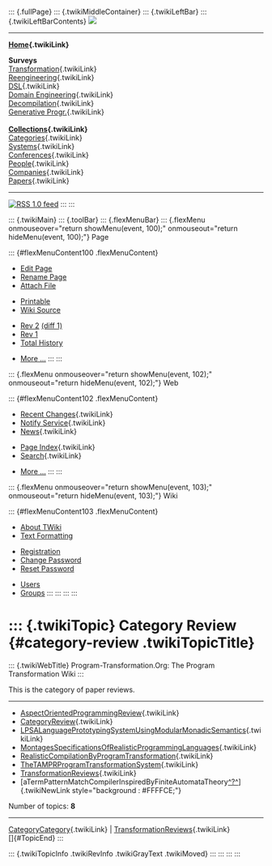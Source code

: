 ::: {.fullPage}
::: {.twikiMiddleContainer}
::: {.twikiLeftBar}
::: {.twikiLeftBarContents}
![](../pub/transformation.gif)

------------------------------------------------------------------------

**[Home](WebHome){.twikiLink}**

**Surveys**\
[Transformation](ProgramTransformation){.twikiLink}\
[Reengineering](ReengineeringWiki){.twikiLink}\
[DSL](DomainSpecificLanguages){.twikiLink}\
[Domain Engineering](DomainEngineering){.twikiLink}\
[Decompilation](DeCompilation){.twikiLink}\
[Generative Progr.](GenerativeProgrammingWiki){.twikiLink}\
\
**[Collections](CategoryCollection){.twikiLink}**\
[Categories](CategoryCategory){.twikiLink}\
[Systems](TransformationSystems){.twikiLink}\
[Conferences](TransformationConferences){.twikiLink}\
[People](TransformationPeople){.twikiLink}\
[Companies](TransformationCompanies){.twikiLink}\
[Papers](CategoryPaper){.twikiLink}

------------------------------------------------------------------------

[![](../pub/rss.gif "RSS 1.0 feed")](WebRss@skin=rss)
:::
:::

::: {.twikiMain}
::: {.toolBar}
::: {.flexMenuBar}
::: {.flexMenu onmouseover="return showMenu(event, 100);" onmouseout="return hideMenu(event, 100);"}
Page

::: {#flexMenuContent100 .flexMenuContent}
-   [Edit
    Page](http://www.program-transformation.org/edit/Transform/CategoryReview?t=1536826309)
-   [Rename
    Page](http://www.program-transformation.org/rename/Transform/CategoryReview)
-   [Attach
    File](http://www.program-transformation.org/attach/Transform/CategoryReview)

<!-- -->

-   [Printable](http://www.program-transformation.org/view/Transform/CategoryReview?skin=print.pattern)
-   [Wiki
    Source](http://www.program-transformation.org/view/Transform/CategoryReview?skin=text&raw=on&contenttype=text/plain)

<!-- -->

-   [Rev
    2](http://www.program-transformation.org/view/Transform/CategoryReview?rev=1.2)
    [(diff 1)](http://www.program-transformation.org/rdiff/Transform/CategoryReview?rev1=1.2&rev2=1.1)
-   [Rev
    1](http://www.program-transformation.org/view/Transform/CategoryReview?rev=1.1)
-   [Total
    History](http://www.program-transformation.org/rdiff/Transform/CategoryReview)

<!-- -->

-   [More
    \...](http://www.program-transformation.org/oops/Transform/CategoryReview?template=oopsmore&param1=1.2&param2=1.2)
:::
:::

::: {.flexMenu onmouseover="return showMenu(event, 102);" onmouseout="return hideMenu(event, 102);"}
Web

::: {#flexMenuContent102 .flexMenuContent}
-   [Recent Changes](WebChanges){.twikiLink}
-   [Notify Service](WebNotify){.twikiLink}
-   [News](WebNews){.twikiLink}

<!-- -->

-   [Page Index](WebIndex){.twikiLink}
-   [Search](WebSearch){.twikiLink}

<!-- -->

-   [More
    \...](http://www.program-transformation.org/oops/Transform/CategoryReview?template=oopsmore&param1=1.2&param2=1.2)
:::
:::

::: {.flexMenu onmouseover="return showMenu(event, 103);" onmouseout="return hideMenu(event, 103);"}
Wiki

::: {#flexMenuContent103 .flexMenuContent}
-   [About
    TWiki](http://www.program-transformation.org/view/TWiki/WebHome)
-   [Text
    Formatting](http://www.program-transformation.org/view/TWiki/TextFormattingRules)

<!-- -->

-   [Registration](http://www.program-transformation.org/view/TWiki/TWikiRegistration)
-   [Change
    Password](http://www.program-transformation.org/view/TWiki/ChangePassword)
-   [Reset
    Password](http://www.program-transformation.org/view/TWiki/ResetPassword)

<!-- -->

-   [Users](http://www.program-transformation.org/view/Main/TWikiUsers)
-   [Groups](http://www.program-transformation.org/view/Main/TWikiGroups)
:::
:::
:::
:::

::: {.twikiTopic}
Category Review {#category-review .twikiTopicTitle}
===============

::: {.twikiWebTitle}
Program-Transformation.Org: The Program Transformation Wiki
:::

This is the category of paper reviews.

------------------------------------------------------------------------

-   [AspectOrientedProgrammingReview](AspectOrientedProgrammingReview){.twikiLink}
-   [CategoryReview](CategoryReview){.twikiLink}
-   [LPSALanguagePrototypingSystemUsingModularMonadicSemantics](LPSALanguagePrototypingSystemUsingModularMonadicSemantics){.twikiLink}
-   [MontagesSpecificationsOfRealisticProgrammingLanguages](MontagesSpecificationsOfRealisticProgrammingLanguages){.twikiLink}
-   [RealisticCompilationByProgramTransformation](RealisticCompilationByProgramTransformation){.twikiLink}
-   [TheTAMPRProgramTransformationSystem](TheTAMPRProgramTransformationSystem){.twikiLink}
-   [TransformationReviews](TransformationReviews){.twikiLink}
-   [aTermPatternMatchCompilerInspiredByFiniteAutomataTheory[^?^](http://www.program-transformation.org/edit/Transform/ATermPatternMatchCompilerInspiredByFiniteAutomataTheory?topicparent=Transform.CategoryReview)]{.twikiNewLink
    style="background : #FFFFCE;"}

Number of topics: **8**

------------------------------------------------------------------------

[CategoryCategory](CategoryCategory){.twikiLink} \|
[TransformationReviews](TransformationReviews){.twikiLink}\
[]{#TopicEnd}
:::

::: {.twikiTopicInfo .twikiRevInfo .twikiGrayText .twikiMoved}
:::
:::
:::
:::
